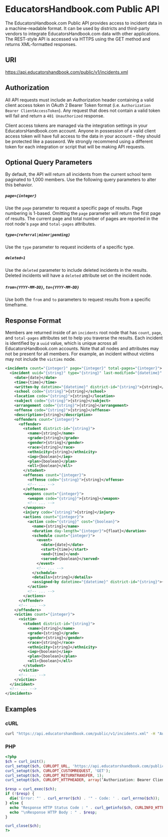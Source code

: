 # EducatorsHandbook.com Public API
The EducatorsHandbook.com Public API provides access to incident data in a machine-readable format.  It can be used by districts and third-party vendors to integrate EducatorsHandbook.com data with other applications.  The REST-style API is accessed via HTTPS using the GET method and returns XML-formatted responses.

## URI
https://api.educatorshandbook.com/public/v1/incidents.xml

## Authorization
All API requests must include an Authorization header containing a valid client access token in OAuth 2 Bearer Token format (i.e. `Authorization Bearer ClientAccessToken`).  Any request that does not contain a valid token will fail and return a `401 Unauthorized` response.

Client access tokens are managed via the integration settings in your EducatorsHandbook.com account.  Anyone in possession of a valid client access token will have full access to the data in your account – they should be protected like a password.  We strongly recommend using a different token for each integration or script that will be making API requests.

## Optional Query Parameters
By default, the API will return all incidents from the current school term paginated to 1,000 members.  Use the following query parameters to alter this behavior.

##### `page={integer}`
Use the `page` parameter to request a specific page of results.  Page numbering is 1-based.  Omitting the `page` parameter will return the first page of results.  The current page and total number of pages are reported in the root node's `page` and `total-pages` attributes.

##### `type={referral|minor|pending}`
Use the `type` parameter to request incidents of a specific type.

##### `deleted=1`
Use the `deleted` parameter to include deleted incidents in the results.  Deleted incidents will have a `deleted` attribute set on the incident node.

##### `from={YYYY-MM-DD}`, `to={YYYY-MM-DD}`
Use both the `from` and `to` parameters to request results from a specific timeframe.

## Response Format
Members are returned inside of an `incidents` root node that has `count`, `page`, and `total-pages` attributes set to help you traverse the results.  Each incident is identified by a `uuid` value, which is unique across all EducatorsHandbook.com accounts.  Note that all nodes and attributes may not be present for all members.  For example, an incident without victims may not include the `victims` node.

```xml
<incidents count="{integer}" page="{integer}" total-pages="{integer}">
  <incident uuid="{string}" type="{string}" last-modified="{datetime}" deleted="{integer}">
    <date>{date}</date>
    <time>{time}</time>
    <written-by datetime="{datetime}" district-id="{string}">{string}</written-by>
    <school code="{string}">{string}</school>
    <location code="{string}">{string}</location>
    <subject code="{string}">{string}</subject>
    <arrangement code="{string}">{string}</arrangement>
    <offense code="{string}">{string}</offense>
    <description>{string}</description>
    <offenders count="{integer}">
      <offender>
        <student district-id="{string}">
          <name>{string}</name>
          <grade>{string}</grade>
          <gender>{string}</gender>
          <race>{string}</race>
          <ethnicity>{string}</ethnicity>
          <iep>{boolean}</iep>
          <plan>{boolean}</plan>
          <ell>{boolean}</ell>
        </student>
        <offenses count="{integer}">
          <offense code="{string}">{string}</offense>
          <!-- ... -->
        </offenses>
        <weapons count="{integer}">
          <weapon code="{string}">{string}</weapon>
          <!-- ... -->
        </weapons>
        <injury code="{string}">{string}</injury>
        <actions count="{integer}">
          <action code="{string}" cost="{boolean}">
            <name>{string}</name>
            <duration day-length="{integer}">{float}</duration>
            <schedule count="{integer}">
              <event>
                <date>{date}</date>
                <start>{time}</start>
                <end>{time}</end>
                <served>{boolean}</served>
              </event>
              <!-- ... -->
            </schedule>
            <details>{string}</details>
            <assigned-by datetime="{datetime}" district-id="{string}">{string}</assigned-by>
          </action>
          <!-- ... -->
        </actions>
      </offender>
      <!-- ... -->
    </offenders>
    <victims count="{integer}">
      <victim>
        <student district-id="{string}">
          <name>{string}</name>
          <grade>{string}</grade>
          <gender>{string}</gender>
          <race>{string}</race>
          <ethnicity>{string}</ethnicity>
          <iep>{boolean}</iep>
          <plan>{boolean}</plan>
          <ell>{boolean}</ell>
        </student>
      </victim>
      <!-- ... -->
    </victims>
  </incident>
  <!-- ... -->
</incidents>
```

## Examples

### cURL

```bash
curl "https://api.educatorshandbook.com/public/v1/incidents.xml" -H "Authorization: Bearer ClientAccessToken"
```

### PHP

```php
<?php
$ch = curl_init();
curl_setopt($ch, CURLOPT_URL, 'https://api.educatorshandbook.com/public/v1/incidents.xml');
curl_setopt($ch, CURLOPT_CUSTOMREQUEST, 'GET');
curl_setopt($ch, CURLOPT_RETURNTRANSFER, 1);
curl_setopt($ch, CURLOPT_HTTPHEADER, array(‘Authorization: Bearer ClientAccessToken’));

$resp = curl_exec($ch);
if (!$resp) {
  die('Error: "' . curl_error($ch) . '" - Code: ' . curl_errno($ch));
} else {
  echo "Response HTTP Status Code : " . curl_getinfo($ch, CURLINFO_HTTP_CODE);
  echo "\nResponse HTTP Body : " . $resp;
}

curl_close($ch);
?>
```
